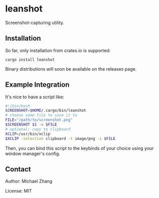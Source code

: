 leanshot
========

Screenshot-capturing utility.

Installation
------------

So far, only installation from crates.io is supported:

```
cargo install leanshot
```

Binary distributions will soon be available on the releases page.

Example Integration
-------------------

It's nice to have a script like:

```bash
#!/bin/bash
SCREENSHOT=$HOME/.cargo/bin/leanshot
# choose some file to save it to
FILE="/path/to/screenshot.png"
$SCREENSHOT $1 -o $FILE
# optional: copy to clipboard
XCLIP=/usr/bin/xclip
$XCLIP -selection clipboard -t image/png -i $FILE
```

Then, you can bind this script to the keybinds of your choice using your window manager's config.

Contact
-------

Author: Michael Zhang

License: MIT
